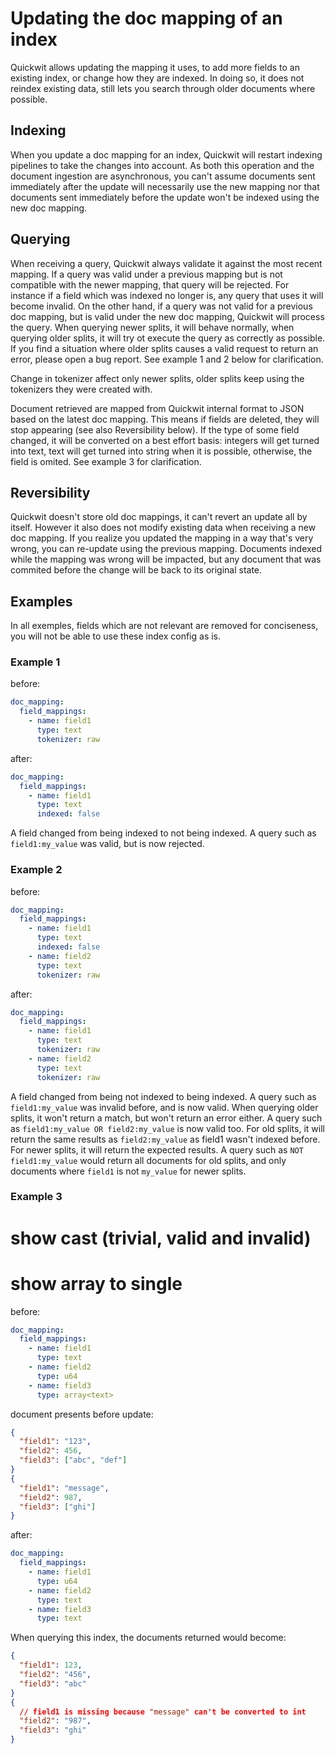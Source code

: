 # Updating the doc mapping of an index

Quickwit allows updating the mapping it uses, to add more fields to an existing index, or change how they are indexed. In doing so,
it does not reindex existing data, still lets you search through older documents where possible.

## Indexing

When you update a doc mapping for an index, Quickwit will restart indexing pipelines to take the changes into account. As both this operation and the document ingestion are asynchronous, you can't assume documents sent immediately after the update will necessarily use the new mapping nor that documents sent immediately before the update won't be indexed using the new doc mapping.

## Querying

When receiving a query, Quickwit always validate it against the most recent mapping.
If a query was valid under a previous mapping but is not compatible with the newer mapping, that query will be rejected.
For instance if a field which was indexed no longer is, any query that uses it will become invalid.
On the other hand, if a query was not valid for a previous doc mapping, but is valid under the new doc mapping, Quickwit will process the query.
When querying newer splits, it will behave normally, when querying older splits, it will try ot execute the query as correctly as possible.
If you find a situation where older splits causes a valid request to return an error, please open a bug report.
See example 1 and 2 below for clarification.

Change in tokenizer affect only newer splits, older splits keep using the tokenizers they were created with.

Document retrieved are mapped from Quickwit internal format to JSON based on the latest doc mapping. This means if fields are deleted,
they will stop appearing (see also Reversibility below). If the type of some field changed, it will be converted on a best effort basis:
integers will get turned into text, text will get turned into string when it is possible, otherwise, the field is omited.
See example 3 for clarification.

## Reversibility

Quickwit doesn't store old doc mappings, it can't revert an update all by itself. However it also does not modify existing data when
receiving a new doc mapping. If you realize you updated the mapping in a way that's very wrong, you can re-update using the previous
mapping. Documents indexed while the mapping was wrong will be impacted, but any document that was commited before the change will be
back to its original state.

## Examples

In all exemples, fields which are not relevant are removed for conciseness, you will not be able to use these index config as is.

### Example 1

before:
```yaml
doc_mapping:
  field_mappings:
    - name: field1
      type: text
      tokenizer: raw
```

after:
```yaml
doc_mapping:
  field_mappings:
    - name: field1
      type: text
      indexed: false
```

A field changed from being indexed to not being indexed.
A query such as `field1:my_value` was valid, but is now rejected.

### Example 2

before:
```yaml
doc_mapping:
  field_mappings:
    - name: field1
      type: text
      indexed: false
    - name: field2
      type: text
      tokenizer: raw

```

after:
```yaml
doc_mapping:
  field_mappings:
    - name: field1
      type: text
      tokenizer: raw
    - name: field2
      type: text
      tokenizer: raw
```

A field changed from being not indexed to being indexed.
A query such as `field1:my_value` was invalid before, and is now valid. When querying older splits, it won't return a match, but won't return an error either.
A query such as `field1:my_value OR field2:my_value` is now valid too. For old splits, it will return the same results as `field2:my_value` as field1 wasn't indexed before. For newer splits, it will return the expected results.
A query such as `NOT field1:my_value` would return all documents for old splits, and only documents where `field1` is not `my_value` for newer splits.


### Example 3

# show cast (trivial, valid and invalid)
# show array to single

before:
```yaml
doc_mapping:
  field_mappings:
    - name: field1
      type: text
    - name: field2
      type: u64
    - name: field3
      type: array<text>
```
document presents before update:
```json
{
  "field1": "123",
  "field2": 456,
  "field3": ["abc", "def"]
}
{
  "field1": "message",
  "field2": 987,
  "field3": ["ghi"]
}
```

after:
```yaml
doc_mapping:
  field_mappings:
    - name: field1
      type: u64
    - name: field2
      type: text
    - name: field3
      type: text
```

When querying this index, the documents returned would become:
```json
{
  "field1": 123,
  "field2": "456",
  "field3": "abc"
}
{
  // field1 is missing because "message" can't be converted to int
  "field2": "987",
  "field3": "ghi"
}
```
